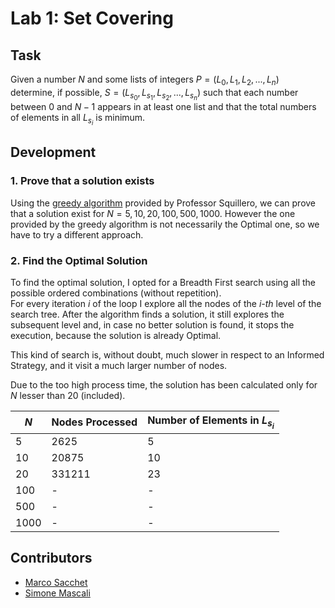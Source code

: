 # Lab 1: Set Covering

## Task
Given a number $N$ and some lists of integers $P = (L_0, L_1, L_2, ..., L_n)$ determine, if possible, $S = (L_{s_0}, L_{s_1}, L_{s_2}, ..., L_{s_n})$ such that each number between $0$ and $N-1$ appears in at least one list and that the total numbers of elements in all $L_{s_i}$ is minimum.

## Development

### 1. Prove that a solution exists
Using the [greedy algorithm](https://github.com/squillero/computational-intelligence/blob/master/2022-23/lab1_set-covering.ipynb) provided by Professor Squillero, we can prove that a solution exist for $N = 5, 10, 20, 100, 500, 1000$. However the one provided by the greedy algorithm is not necessarily the Optimal one, so we have to try a different approach.

### 2. Find the Optimal Solution
To find the optimal solution, I opted for a Breadth First search using all the possible ordered combinations (without repetition).  
For every iteration _i_ of the loop I explore all the nodes of the _i-th_ level of the search tree.
After the algorithm finds a solution, it still explores the subsequent level and, in case no better solution is found, it stops the execution, because the solution is already Optimal.

This kind of search is, without doubt, much slower in respect to an Informed Strategy, and it visit a much larger number of nodes.

Due to the too high process time, the solution has been calculated only for $N$ lesser than 20 (included).

|$N$|Nodes Processed|Number of Elements in $L_{s_i}$ |
|---|---|---|
|5|2625|5|
|10|20875|10|
|20|331211|23|
|100|-|-|
|500|-|-|
|1000|-|-|

## Contributors

- [Marco Sacchet](https://github.com/saccuz)
- [Simone Mascali](https://github.com/vmask25)
